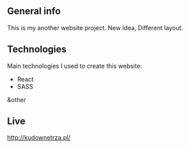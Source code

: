 ## General info
This is my another website project. New Idea, Different layout.
	
## Technologies
Main technologies I used to create this website:
* React
* SASS

&other
	
## Live
http://kudownetrza.pl/
